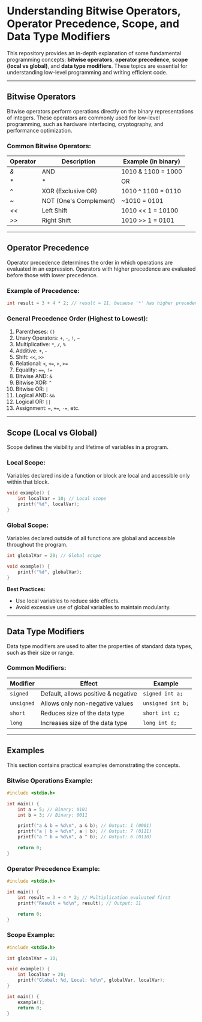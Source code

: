 # Understanding Bitwise Operators, Operator Precedence, Scope, and Data Type Modifiers

This repository provides an in-depth explanation of some fundamental programming concepts: **bitwise operators**, **operator precedence**, **scope (local vs global)**, and **data type modifiers**. These topics are essential for understanding low-level programming and writing efficient code.

---

## Bitwise Operators

Bitwise operators perform operations directly on the binary representations of integers. These operators are commonly used for low-level programming, such as hardware interfacing, cryptography, and performance optimization.

### Common Bitwise Operators:

| Operator | Description               | Example (in binary)|
|----------|---------------------------|--------------------|
| *&*      | AND                       | 1010 & 1100 = 1000 |
| *|*      | OR                        | 1010 | 1100 = 1110 |
| *^*      | XOR (Exclusive OR)        | 1010 ^ 1100 = 0110 |
| *~*      | NOT (One's Complement)    | ~1010 = 0101       |
| *<<*     | Left Shift                | 1010 << 1 = 10100  |
| *>>*     | Right Shift               | 1010 >> 1 = 0101   |

---

## Operator Precedence

Operator precedence determines the order in which operations are evaluated in an expression. Operators with higher precedence are evaluated before those with lower precedence.

### Example of Precedence:
```c
int result = 3 + 4 * 2; // result = 11, because '*' has higher precedence than '+'
```

### General Precedence Order (Highest to Lowest):
1. Parentheses: `()`
2. Unary Operators: `+`, `-`, `!`, `~`
3. Multiplicative: `*`, `/`, `%`
4. Additive: `+`, `-`
5. Shift: `<<`, `>>`
6. Relational: `<`, `<=`, `>`, `>=`
7. Equality: `==`, `!=`
8. Bitwise AND: `&`
9. Bitwise XOR: `^`
10. Bitwise OR: `|`
11. Logical AND: `&&`
12. Logical OR: `||`
13. Assignment: `=`, `+=`, `-=`, etc.

---

## Scope (Local vs Global)

Scope defines the visibility and lifetime of variables in a program.

### Local Scope:
Variables declared inside a function or block are local and accessible only within that block.
```c
void example() {
    int localVar = 10; // Local scope
    printf("%d", localVar); 
}
```

### Global Scope:
Variables declared outside of all functions are global and accessible throughout the program.
```c
int globalVar = 20; // Global scope

void example() {
    printf("%d", globalVar);
}
```

**Best Practices:**
- Use local variables to reduce side effects.
- Avoid excessive use of global variables to maintain modularity.

---

## Data Type Modifiers

Data type modifiers are used to alter the properties of standard data types, such as their size or range.

### Common Modifiers:

| Modifier   | Effect                               | Example            |
|------------|--------------------------------------|--------------------|
| `signed`   | Default, allows positive & negative  | `signed int a;`    |
| `unsigned` | Allows only non-negative values      | `unsigned int b;`  |
| `short`    | Reduces size of the data type        | `short int c;`     |
| `long`     | Increases size of the data type      | `long int d;`      |

---

## Examples

This section contains practical examples demonstrating the concepts.

### Bitwise Operations Example:
```c
#include <stdio.h>

int main() {
    int a = 5; // Binary: 0101
    int b = 3; // Binary: 0011

    printf("a & b = %d\n", a & b); // Output: 1 (0001)
    printf("a | b = %d\n", a | b); // Output: 7 (0111)
    printf("a ^ b = %d\n", a ^ b); // Output: 6 (0110)

    return 0;
}
```

### Operator Precedence Example:
```c
#include <stdio.h>

int main() {
    int result = 3 + 4 * 2; // Multiplication evaluated first
    printf("Result = %d\n", result); // Output: 11

    return 0;
}
```

### Scope Example:
```c
#include <stdio.h>

int globalVar = 10;

void example() {
    int localVar = 20;
    printf("Global: %d, Local: %d\n", globalVar, localVar);
}

int main() {
    example();
    return 0;
}
```

